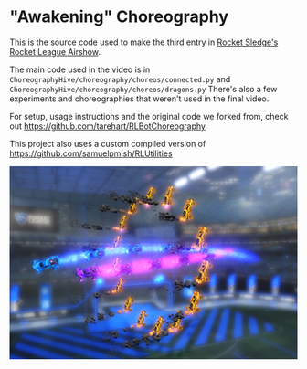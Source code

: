 # "Awakening" Choreography

This is the source code used to make the third entry in [Rocket Sledge's Rocket League Airshow](https://www.youtube.com/watch?v=x53kCucaLlI).

The main code used in the video is in ``ChoreographyHive/choreography/choreos/connected.py`` and ``ChoreographyHive/choreography/choreos/dragons.py``
There's also a few experiments and choreographies that weren't used in the final video.

For setup, usage instructions and the original code we forked from, check out https://github.com/tarehart/RLBotChoreography

This project also uses a custom compiled version of https://github.com/samuelpmish/RLUtilities

![Awakening thumbnail](ChoreographyHive/assets/thumbnail.png)


